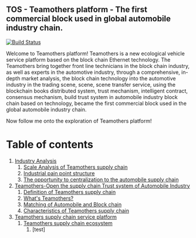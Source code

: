 ## TOS - Teamothers platform - The first commercial block used in global automobile industry chain.
[![Build Status](https://jenkins/tbc)](https://jenkins/tbc)

Welcome to Teamothers platform!
Teamothers is a new ecological vehicle service platform based on the block chain Ethernet technology. The Teamothers bring together front line technicians in the block chain industry, as well as experts in the automotive industry, through a comprehensive, in-depth market analysis, the block chain technology into the automotive industry in the trading scene, scene, scene transfer service, using the blockchain books distributed system, trust mechanism, intelligent contract, consensus mechanism, build trust system in automobile industry block chain based on technology, became the first commercial block used in the global automobile industry chain.

Now follow me onto the exploration of Teamothers platform!

# Table of contents

1. [Industry Analysis](#IndustryAnalysis)
    1. [Scale Analysis of Teamothers supply chain](#ScaleofAutoMobileSupplyChain)
    2. [Industrial pain point structure](#IndustrialPainPoints)
    3. [The opportunity to centralization to the automobile supply chain](#OpportunityofAutomobileSupplyChain)
2. [Teamothers-Open the supply chain Trust system of Automobile Industry](#TeamothersBirth)
    1. [Definition of Teamothers supply chain](#TeamothersSupplyChainDefinition)
    2. [What's Teamothers?](#Teamothers)
    3. [Matching of Automobile and Block chain](#AutoMobileBlockChain)
    4. [Characteristics of Teamothers supply chain](#TeamothersCharacteristics)
3. [Teamothers supply chain service platform](#TeamothersPlatform)
    1. [Teamothers supply chain ecosystem](#TeamothersEcosystem)
        1. [test]



